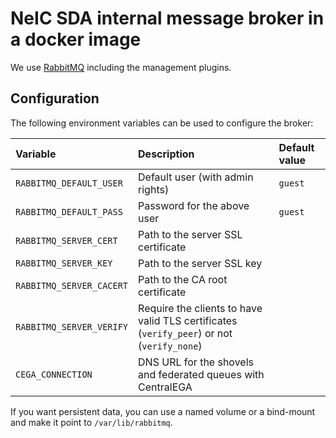 # NeIC SDA internal message broker in a docker image

We use [RabbitMQ](https://hub.docker.com/_/rabbitmq) including the management plugins.

## Configuration

The following environment variables can be used to configure the broker:

| Variable                 | Description                                                                               | Default value |
| :----------------------- | :---------------------------------------------------------------------------------------- | :------------ |
| `RABBITMQ_DEFAULT_USER`  | Default user (with admin rights)                                                          | `guest` |
| `RABBITMQ_DEFAULT_PASS`  | Password for the above user                                                               | `guest` |
| `RABBITMQ_SERVER_CERT`   | Path to the server SSL certificate                                                        |  |
| `RABBITMQ_SERVER_KEY`    | Path to the server SSL key                                                                |  |
| `RABBITMQ_SERVER_CACERT` | Path to the CA root certificate                                                           |  |
| `RABBITMQ_SERVER_VERIFY` | Require the clients to have valid TLS certificates (`verify_peer`) or not (`verify_none`) |  |
| `CEGA_CONNECTION`        | DNS URL for the shovels and federated queues with CentralEGA                              |  |

If you want persistent data, you can use a named volume or a bind-mount and make it point to `/var/lib/rabbitmq`.
